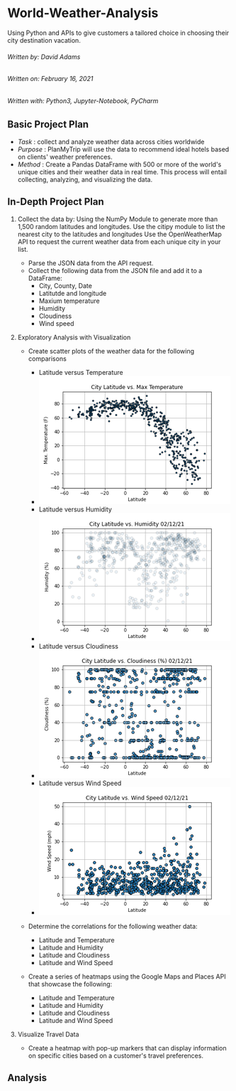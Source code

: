 # World-Weather-Analysis
Using Python and APIs to give customers a tailored choice in choosing their city destination vacation.

###### Written by: David Adams
###### Written on: February 16, 2021
###### Written with: Python3, Jupyter-Notebook, PyCharm

## Basic Project Plan
* _Task_ : collect and analyze weather data across cities worldwide
* _Purpose_ : PlanMyTrip will use the data to recommend ideal hotels based on clients' weather preferences.
* _Method_ : Create a Pandas DataFrame with 500 or more of the world's unique cities and their weather data in real time. This process will entail collecting, analyzing, and visualizing the data.

## In-Depth Project Plan
1. Collect the data by:
    Using the NumPy Module to generate more than 1,500 random latitudes and longitudes.
    Use the citipy module to list the nearest city to the latitudes and longitudes
    Use the OpenWeatherMap API to request the current weather data from each unique city in your list.
    * Parse the JSON data from the API request.
    * Collect the following data from the JSON file and add it to a DataFrame:
      * City, County, Date
      * Latitutde and longitude
      * Maxium temperature
      * Humidity
      * Cloudiness
      * Wind speed
      
2. Exploratory Analysis with Visualization
    * Create scatter plots of the weather data for the following comparisons
      * Latitude versus Temperature
      * ![Latitude vs. Temperature](weather_data/Max_Temp_vs_Latitude.png)
      * Latitude versus Humidity
      * ![Latitude vs. Humidity](weather_data/Fig2.png)
      * Latitude versus Cloudiness
      * ![Latitude vs. Cloudiness](weather_data/Fig3.png)
      * Latitude versus Wind Speed
      * ![Latitude vs. Wind Speed](weather_data/Fig4.png)
    
    * Determine the correlations for the following weather data:
      * Latitude and Temperature
      * Latitude and Humidity
      * Latitude and Cloudiness
      * Latitude and Wind Speed
      
    * Create a series of heatmaps using the Google Maps and Places API that showcase the following:
      * Latitude and Temperature
      * Latitude and Humidity
      * Latitude and Cloudiness
      * Latitude and Wind Speed
      
3. Visualize Travel Data
    * Create a heatmap with pop-up markers that can display information on specific cities based on a customer's travel preferences. 
    
## Analysis
